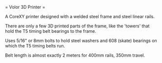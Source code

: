 = Volor 3D Printer =

A CoreXY printer designed with a welded steel frame and steel linear rails.

There are only a few 3D printed parts of the frame, like the 'towers' that hold the T5 timing belt bearings to the frame.

Uses 5/16" or 8mm bolts to hold steel washers and 608 (skate) bearings on which the T5 timing belts run.

Belt length is almost exactly 2 meters for 400mm rails, 350mm travel.

